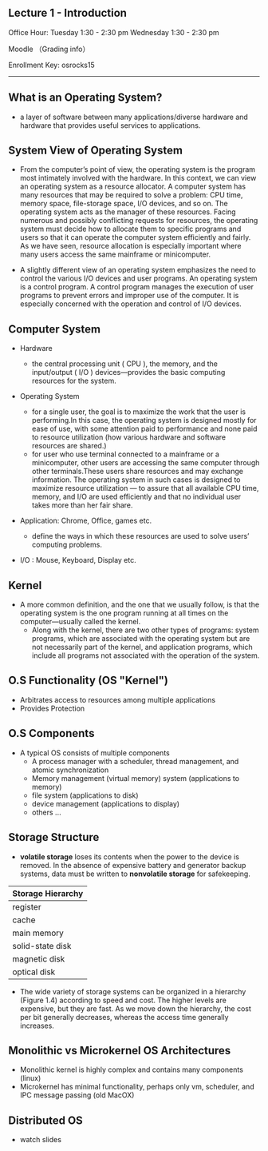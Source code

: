 Lecture 1 - Introduction
------------------------
 
Office Hour: Tuesday 1:30 - 2:30 pm 
			 Wednesday 1:30 - 2:30 pm

Moodle （Grading info）

Enrollment Key: osrocks15

*********************************************************************

What is an Operating System?
-----------------------------
* a layer of software between many applications/diverse hardware and hardware that provides useful services to applications.

System View of Operating System
---------------------------------

* From the computer’s point of view, the operating system is the program most intimately involved with the hardware. In this context, we can view an operating system as a resource allocator. A computer system has many resources that may be required to solve a problem: CPU time, memory space, file-storage space, I/O devices, and so on. The operating system acts as the manager of these resources. Facing numerous and possibly conflicting requests for resources, the operating system must decide how to allocate them to specific programs and users so that it can operate the computer system efficiently and fairly. As we have seen, resource allocation is especially important where many users access the same mainframe or minicomputer.

* A slightly different view of an operating system emphasizes the need to control the various I/O devices and user programs. An operating system is a control program. A control program manages the execution of user programs to prevent errors and improper use of the computer. It is especially concerned with the operation and control of I/O devices.

Computer System
----------------------
* Hardware
	- the central processing unit ( CPU ), the memory, and the input/output ( I/O ) devices—provides the basic computing resources for the system. 

* Operating System
	- for a single user, the goal is to maximize the work that the user is performing.In this case, the operating system is designed mostly for ease of use, with some attention paid to performance and none paid to resource utilization (how various hardware and software resources are shared.)
	- for user who use terminal connected to a mainframe or a minicomputer, other users are accessing the same computer through other terminals.These users share resources and may exchange information. The operating system in such cases is designed to maximize resource utilization — to assure that all available CPU time, memory, and I/O are used efficiently and that no individual user takes more than her fair share.

* Application: Chrome, Office, games etc.
	- define the ways in which these resources are used to solve users’ computing problems.
* I/O : Mouse, Keyboard, Display etc.

Kernel
-------
* A more common definition, and the one that we usually follow, is that the operating system is the one program running at all times on the computer—usually called the kernel. 
	- Along with the kernel, there are two other types of programs: system programs, which are associated with the operating system but are not necessarily part of the kernel, and application programs, which include all programs not associated with the operation of the system.


O.S Functionality (OS "Kernel")
------------------------------------
* Arbitrates access to resources among multiple applications
* Provides Protection


O.S Components
---------------
* A typical OS consists of multiple components
	- A process manager with a scheduler, thread management, and atomic synchronization
	- Memory management (virtual memory) system (applications to memory)
	- file system (applications to disk)
	- device management (applications to display)
	- others ...

Storage Structure
-----------------
* **volatile storage** loses its contents when the power to the device is removed. In the absence of expensive battery and generator backup systems, data must be written to **nonvolatile storage** for safekeeping.



|Storage Hierarchy|
|----------------|
|register|
|cache           |
|main memory     |
|solid-state disk|
|magnetic disk   |
|optical disk    |

* The wide variety of storage systems can be organized in a hierarchy (Figure 1.4) according to speed and cost. The higher levels are expensive, but they are fast. As we move down the hierarchy, the cost per bit generally decreases, whereas the access time generally increases.


Monolithic vs Microkernel OS Architectures
------------------------------------------
* Monolithic kernel is highly complex and contains many components (linux)
* Microkernel has minimal functionality, perhaps only vm, scheduler, and IPC message passing (old MacOX)



Distributed OS
---------------
* watch slides









